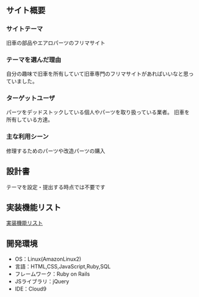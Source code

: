 # <!--オールドパーツリスト-->
​
## サイト概要
### サイトテーマ
旧車の部品やエアロパーツのフリマサイト
​
### テーマを選んだ理由
自分の趣味で旧車を所有していて旧車専門のフリマサイトがあればいいなと思っていました。
​
### ターゲットユーザ
パーツをデッドストックしている個人やパーツを取り扱っている業者。
旧車を所有している方達。
​
### 主な利用シーン
修理するためのパーツや改造パーツの購入
​
## 設計書
テーマを設定・提出する時点では不要です

## 実装機能リスト
[実装機能リスト](https://docs.google.com/spreadsheets/d/1eA4xolV954smS9jHYRNOKEbV5iNoD9NIc2gGnGReQ1Y/edit?usp=sharing)

## 開発環境
- OS：Linux(AmazonLinux2)
- 言語：HTML,CSS,JavaScript,Ruby,SQL
- フレームワーク：Ruby on Rails
- JSライブラリ：jQuery
- IDE：Cloud9